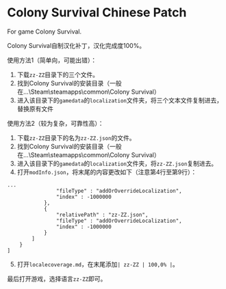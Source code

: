 # Colony Survival Chinese Patch

For game Colony Survival.

Colony Survival自制汉化补丁，汉化完成度100%。

使用方法1（简单向，可能出错）：
1. 下载`zz-ZZ`目录下的三个文件。
2. 找到Colony Survival的安装目录（一般在...\Steam\steamapps\common\Colony Survival）
3. 进入该目录下的`gamedata`的`localization`文件夹，将三个文本文件复制进去，替换原有文件

使用方法2（较为复杂，可靠性高）：
1. 下载`zz-ZZ`目录下的名为`zz-ZZ.json`的文件。
2. 找到Colony Survival的安装目录（一般在...\Steam\steamapps\common\Colony Survival）
3. 进入该目录下的`gamedata`的`localization`文件夹，将`zz-ZZ.json`复制进去。
4. 打开`modInfo.json`，将末尾的内容更改如下（注意第4行至第9行）：
```
...
				"fileType" : "addOrOverrideLocalization",
				"index" : -1000000
			},
			{
				"relativePath" : "zz-ZZ.json",
				"fileType" : "addOrOverrideLocalization",
				"index" : -1000000
			}
		]
	}
]
```
5. 打开`localecoverage.md`，在末尾添加`| zz-ZZ | 100,0% |`。

最后打开游戏，选择语言`zz-ZZ`即可。
